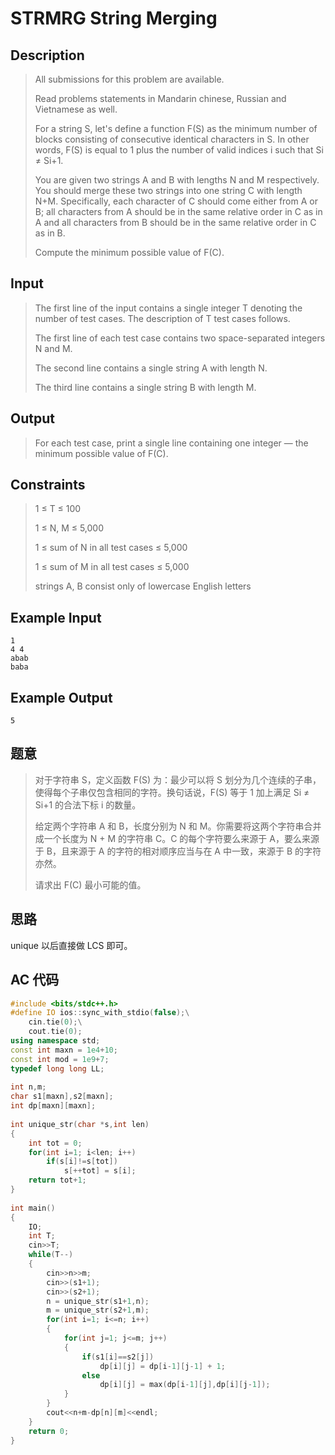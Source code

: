 # STRMRG String Merging

## **Description**

> All submissions for this problem are available.
>
> Read problems statements in Mandarin chinese, Russian and Vietnamese as well.
>
> For a string S, let's define a function F(S) as the minimum number of blocks consisting of consecutive identical characters in S. In other words, F(S) is equal to 1 plus the number of valid indices i such that Si ≠ Si+1.
>
> You are given two strings A and B with lengths N and M respectively. You should merge these two strings into one string C with length N+M. Specifically, each character of C should come either from A or B; all characters from A should be in the same relative order in C as in A and all characters from B should be in the same relative order in C as in B.
>
> Compute the minimum possible value of F(C).



## **Input**

> The first line of the input contains a single integer T denoting the number of test cases. The description of T test cases follows.
>
> The first line of each test case contains two space-separated integers N and M.
>
> The second line contains a single string A with length N.
>
> The third line contains a single string B with length M.



## **Output**

> For each test case, print a single line containing one integer — the minimum possible value of F(C).



## **Constraints**

> 1 ≤ T ≤ 100
>
> 1 ≤ N, M ≤ 5,000
>
> 1 ≤ sum of N in all test cases ≤ 5,000
>
> 1 ≤ sum of M in all test cases ≤ 5,000
>
> strings A, B consist only of lowercase English letters



## **Example Input**

    1
    4 4
    abab
    baba



## **Example Output**

    5



## **题意**

> 对于字符串 S，定义函数 F(S) 为：最少可以将 S 划分为几个连续的子串，使得每个子串仅包含相同的字符。换句话说，F(S) 等于 1 加上满足 Si ≠ Si+1 的合法下标 i 的数量。
>
> 给定两个字符串 A 和 B，长度分别为 N 和 M。你需要将这两个字符串合并成一个长度为 N + M 的字符串 C。C 的每个字符要么来源于 A，要么来源于 B，且来源于 A 的字符的相对顺序应当与在 A 中一致，来源于 B 的字符亦然。
>
> 请求出 F(C) 最小可能的值。



## **思路**

unique 以后直接做 LCS 即可。



## **AC 代码**

```cpp
#include <bits/stdc++.h>
#define IO ios::sync_with_stdio(false);\
    cin.tie(0);\
    cout.tie(0);
using namespace std;
const int maxn = 1e4+10;
const int mod = 1e9+7;
typedef long long LL;
 
int n,m;
char s1[maxn],s2[maxn];
int dp[maxn][maxn];
 
int unique_str(char *s,int len)
{
    int tot = 0;
    for(int i=1; i<len; i++)
        if(s[i]!=s[tot])
            s[++tot] = s[i];
    return tot+1;
}
 
int main()
{
    IO;
    int T;
    cin>>T;
    while(T--)
    {
        cin>>n>>m;
        cin>>(s1+1);
        cin>>(s2+1);
        n = unique_str(s1+1,n);
        m = unique_str(s2+1,m);
        for(int i=1; i<=n; i++)
        {
            for(int j=1; j<=m; j++)
            {
                if(s1[i]==s2[j])
                    dp[i][j] = dp[i-1][j-1] + 1;
                else
                    dp[i][j] = max(dp[i-1][j],dp[i][j-1]);
            }
        }
        cout<<n+m-dp[n][m]<<endl;
    }
    return 0;
}
```

